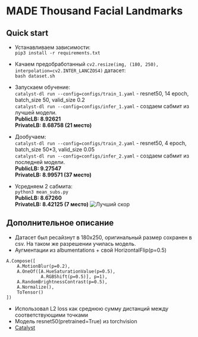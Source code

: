 # MADE Thousand Facial Landmarks

## Quick start

- Устанавливаем зависимости: <br>
```pip3 install -r requirements.txt```

- Качаем предобработанный ```cv2.resize(img, (180, 250), interpolation=cv2.INTER_LANCZOS4)``` датасет: <br>
```bash dataset.sh```

- Запускаем обучение: <br>
```catalyst-dl run --config=configs/train_1.yaml``` - resnet50, 14 epoch, batch_size 50, valid_size 0.2 <br>
```catalyst-dl run --config=configs/infer_1.yaml``` - создаем сабмит из лучшей модели. <br>
**PublicLB: 8.92621 <br>
PrivateLB: 8.68758 (21 место)**

- Дообучаем: <br>
```catalyst-dl run --config=configs/train_2.yaml``` - resnet50, 4 epoch, batch_size 50*3, valid_size 0.05 <br>
```catalyst-dl run --config=configs/infer_2.yaml``` - создаем сабмит из последней модели. <br>
**PublicLB: 9.27547 <br>
PrivateLB: 8.99571 (37 место)**

- Усредняем 2 сабмита: <br>
```python3 mean_subs.py```<br>
**PublicLB: 8.67260 <br>
PrivateLB: 8.42125 (7 место)**
![Лучший скор](images/best_score.png?raw=true "Лучший скор")

## Дополнительное описание
- Датасет был ресайзнут в 180x250, оригинальный размер сохранен в csv. На таком же разрешении училась модель.
- Аугментации из albumentations + свой HorizontalFlip(p=0.5)<br>
```
A.Compose([
    A.MotionBlur(p=0.2),
    A.OneOf([A.HueSaturationValue(p=0.5),
             A.RGBShift(p=0.5)], p=1),
    A.RandomBrightnessContrast(p=0.5),
    A.Normalize(),
    ToTensor()
])
```
- Использовал L2 loss как среднюю сумму дистанций между соответствующими точками
- Модель resnet50(pretrained=True) из torchvision
- [Catalyst](https://github.com/catalyst-team/catalyst)